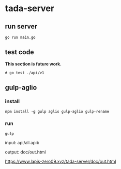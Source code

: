 # tada-server

## run server

```shell
go run main.go
```

## test code

**This section is future work.**

```shell
# go test ./api/v1
```

## gulp-aglio

### install

```shell
npm install -g gulp aglio gulp-aglio gulp-rename
```

### run

```shell
gulp
```

input: api/all.apib

output: doc/out.html

https://www.lapis-zero09.xyz/tada-server/doc/out.html
